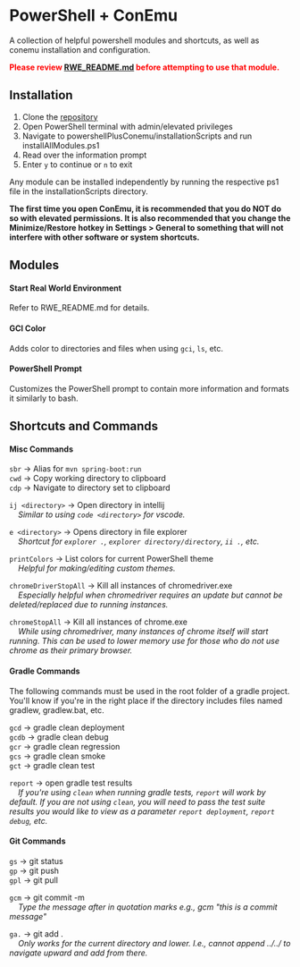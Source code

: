 # PowerShell + ConEmu

A collection of helpful powershell modules and shortcuts, as well as conemu installation and configuration.

<span style="color:red">**Please review [RWE_README.md](./RWE_README.md) before attempting to use that module.**</span>

## Installation

1. Clone the [repository](https://github.com/tldav/powershellPlusConemu)
2. Open PowerShell terminal with admin/elevated privileges
3. Navigate to powershellPlusConemu/installationScripts and run installAllModules.ps1
4. Read over the information prompt
5. Enter `y` to continue or `n` to exit

Any module can be installed independently by running the respective ps1 file in the installationScripts directory.

**The first time you open ConEmu, it is recommended that you do NOT do so with elevated permissions. It is also recommended that you change the Minimize/Restore hotkey in Settings > General to something that will not interfere with other software or system shortcuts.**

## Modules

#### Start Real World Environment

Refer to RWE_README.md for details.

#### GCI Color

Adds color to directories and files when using `gci`, `ls`, etc.

#### PowerShell Prompt

Customizes the PowerShell prompt to contain more information and formats it similarly to bash.

## Shortcuts and Commands

#### Misc Commands

`sbr` &rarr; Alias for `mvn spring-boot:run`&nbsp;\
`cwd` &rarr; Copy working directory to clipboard\
`cdp` &rarr; Navigate to directory set to clipboard

`ij <directory>` &rarr; Open directory in intellij\
 &nbsp;&nbsp;&nbsp;&nbsp;_Similar to using `code <directory>` for vscode._

`e <directory>` &rarr; Opens directory in file explorer\
&nbsp;&nbsp;&nbsp;&nbsp;_Shortcut for `explorer .`, `explorer directory/directory`, `ii .`, etc._

`printColors` &rarr; List colors for current PowerShell theme\
&nbsp;&nbsp;&nbsp;&nbsp;_Helpful for making/editing custom themes._

`chromeDriverStopAll` &rarr; Kill all instances of chromedriver.exe\
&nbsp;&nbsp;&nbsp;&nbsp;_Especially helpful when chromedriver requires an update but cannot be deleted/replaced due to running instances._

`chromeStopAll` &rarr; Kill all instances of chrome.exe\
&nbsp;&nbsp;&nbsp;&nbsp;_While using chromedriver, many instances of chrome itself will start running. This can be used to lower memory use for those who do not use chrome as their primary browser._

#### Gradle Commands

The following commands must be used in the root folder of a gradle project. You'll know if you're in the right place if the directory includes files named gradlew, gradlew.bat, etc.

`gcd` &rarr; gradle clean deployment\
`gcdb` &rarr; gradle clean debug\
`gcr` &rarr; gradle clean regression\
`gcs` &rarr; gradle clean smoke\
`gct` &rarr; gradle clean test

`report` &rarr; open gradle test results\
&nbsp;&nbsp;&nbsp;&nbsp;_If you're using `clean` when running gradle tests, `report` will work by default. If you are not using `clean`, you will need to pass the test suite results you would like to view as a parameter `report deployment`, `report debug`, etc._

#### Git Commands

`gs` &rarr; git status\
`gp` &rarr; git push\
`gpl` &rarr; git pull

`gcm` &rarr; git commit -m\
&nbsp;&nbsp;&nbsp;&nbsp;_Type the message after in quotation marks e.g., gcm "this is a commit message"_

`ga.` &rarr; git add .\
&nbsp;&nbsp;&nbsp;&nbsp;_Only works for the current directory and lower. I.e., cannot append ../../ to navigate upward and add from there._
